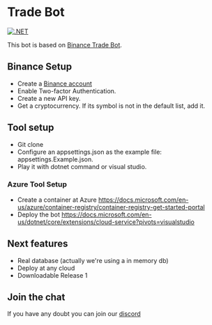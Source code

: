 # Trade Bot

[![.NET](https://github.com/dnl1/trade-bot/actions/workflows/build.yml/badge.svg)](https://github.com/dnl1/trade-bot/actions/workflows/build.yml)

This bot is based on [Binance Trade Bot](https://github.com/edeng23/binance-trade-bot).

## Binance Setup
- Create a [Binance account](https://accounts.binance.com/pt-BR/register?ref=213337767)
- Enable Two-factor Authentication.
- Create a new API key.
- Get a cryptocurrency. If its symbol is not in the default list, add it.

## Tool setup
- Git clone
- Configure an appsettings.json as the example file: appsettings.Example.json.
- Play it with dotnet command or visual studio.
### Azure Tool Setup
- Create a container at Azure
https://docs.microsoft.com/en-us/azure/container-registry/container-registry-get-started-portal
- Deploy the bot
https://docs.microsoft.com/en-us/dotnet/core/extensions/cloud-service?pivots=visualstudio

## Next features
- Real database (actually we're using a in memory db)
- Deploy at any cloud
- Downloadable Release 1

## Join the chat
If you have any doubt you can join our [discord](https://discord.gg/vAV9sPhNSZ)
